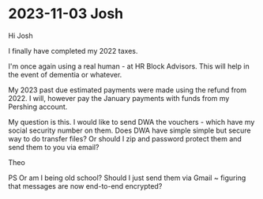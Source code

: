 # 2023-11-03 Josh

Hi Josh

I finally have completed my 2022 taxes.

I'm once again using a real human - at HR Block Advisors. This will help in the event of dementia or whatever.

My 2023 past due estimated payments were made using the refund from 2022. I will, however pay the January payments with funds from my Pershing account.

My question is this. I would like to send DWA the vouchers - which have my social security number on them. Does DWA have simple simple but secure way to do transfer files? Or should I zip and password protect them and send them to you via email?

Theo

PS Or am I being old school? Should I just send them via Gmail ~ figuring that messages are now end-to-end encrypted?

